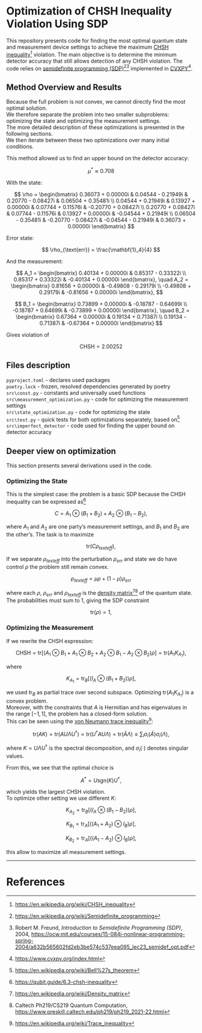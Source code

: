 # Optimization of CHSH Inequality Violation Using SDP

This repository presents code for finding the most optimal quantum state and measurement device settings to achieve the maximum [CHSH inequality](https://en.wikipedia.org/wiki/CHSH_inequality)[^1] violation. The main objective is to determine the minimum detector accuracy that still allows detection of any CHSH violation. The code relies on [semidefinite programming (SDP)](https://en.wikipedia.org/wiki/Semidefinite_programming)[^2][^3] implemented in [CVXPY](https://www.cvxpy.org/)[^4].

## Method Overview and Results

Because the full problem is not convex, we cannot directly find the most optimal solution.  
We therefore separate the problem into two smaller subproblems: optimizing the state and optimizing the measurement settings.  
The more detailed description of these optimizations is presented in the following sections.  
We then iterate between these two optimizations over many initial conditions.  

This method allowed us to find an upper bound on the detector accuracy:

$$
\mu^{*} \approx 0.708
$$

With the state:

$$
\rho = 
\begin{bmatrix}
  0.36073 + 0.00000i &  0.04544 - 0.21949i &  0.20770 - 0.08427i &  0.06504 + 0.35481i \\
  0.04544 + 0.21949i &  0.13927 + 0.00000i &  0.07744 + 0.11576i & -0.20770 + 0.08427i \\
  0.20770 + 0.08427i &  0.07744 - 0.11576i &  0.13927 + 0.00000i & -0.04544 + 0.21949i \\
  0.06504 - 0.35481i & -0.20770 - 0.08427i & -0.04544 - 0.21949i &  0.36073 + 0.00000i
\end{bmatrix}
$$

Error state:

$$
\rho_{\text{err}} = \frac{\mathbf{1}_4}{4}
$$

And the measurement:

$$
A_1 = \begin{bmatrix}
  0.40134 + 0.00000i &  0.85317 - 0.33322i \\
  0.85317 + 0.33322i & -0.40134 + 0.00000i
\end{bmatrix},
\quad
A_2 = \begin{bmatrix}
  0.81656 + 0.00000i & -0.49808 - 0.29179i \\
 -0.49808 + 0.29179i & -0.81656 + 0.00000i
\end{bmatrix},
$$

$$
B_1 = \begin{bmatrix}
  0.73899 + 0.00000i & -0.18787 - 0.64699i \\
 -0.18787 + 0.64699i & -0.73899 + 0.00000i
\end{bmatrix},
\quad
B_2 = \begin{bmatrix}
  0.67364 + 0.00000i &  0.19134 + 0.71387i \\
  0.19134 - 0.71387i & -0.67364 + 0.00000i
\end{bmatrix}
$$

Gives violation of

$$
\text{CHSH} = 2.00252
$$

## Files description

`pyproject.toml` - declares used packages  
`poetry.lock` - frozen, resolved dependencies generated by poetry  
`src\const.py` - constants and universally used functions  
`src\measurement_optimization.py` - code for optimizing the measurement settings  
`src\state_optimization.py` - code for optimizing the state  
`src\test.py` - quick tests for both optimizations separately, based on[^8]  
`src\imperfect_detector` - code used for finding the upper bound on detector accuracy  

## Deeper view on optimization

This section presents several derivations used in the code.

### Optimizing the State

This is the simplest case: the problem is a basic SDP because the CHSH inequality can be expressed as[^5]

$$
C = A_1 \otimes (B_1 + B_2) + A_2 \otimes (B_1 - B_2),
$$

where $A_1$ and $A_2$ are one party’s measurement settings, and $B_1$ and $B_2$ are the other’s. The task is to maximize 

$$
\text{tr}(C \rho_{text{eff}}),
$$

If we separate $\rho_{text{eff}}$ into the perturbation $\rho_{err}$ and state we do have control $\rho$ the problem still remain convex.

$$
\rho_{text{eff}} = \mu \rho + (1 - \mu) \rho_{err}
$$

where each $\rho$, $\rho_{err}$ and $\rho_{text{eff}}$ is the [density matrix](https://en.wikipedia.org/wiki/Density_matrix)[^6][^7] of the quantum state. The probabilities must sum to 1, giving the SDP constraint

$$
\text{tr}(\rho) = 1,
$$


### Optimizing the Measurement

If we rewrite the CHSH expression:

$$
\text{CHSH} = \text{tr}\left[ \left( A_1 \otimes B_1 + A_1 \otimes B_2 + A_2 \otimes B_1 - A_2 \otimes B_2 \right) \rho \right] = \text{tr}(A_1 K_{A_1}),
$$

where

$$
K_{A_1} = \text{tr}_B \left[ \left( I_A \otimes (B_1 + B_2) \right) \rho \right],
$$

we used $\text{tr}_B$ as partial trace over second subspace. Optimizing $\text{tr}(A_1 K_{A_1})$ is a convex problem.  
Moreover, with the constraints that $A$ is Hermitian and has eigenvalues in the range $[-1, 1]$, the problem has a closed-form solution.  
This can be seen using the [von Neumann trace inequality](https://en.wikipedia.org/wiki/Trace_inequality)[^9]:

$$
\text{tr}(A K) = \text{tr}(A U \Lambda U^{\dagger}) = \text{tr}(U^{\dagger} A U  \Lambda) = \text{tr}(\tilde{A} \Lambda) \leq \sum_i \sigma_i(\tilde{A})  \sigma_i(\Lambda),
$$

where $K = U \Lambda U^{\dagger}$ is the spectral decomposition, and $\sigma_i(\cdot)$ denotes singular values.

From this, we see that the optimal choice is

$$
A^{*} = U  \text{sgn}(K)  U^{\dagger},
$$

which yields the largest CHSH violation.  
To optimize other setting we use different $K$:

$$
K_{A_2} = \text{tr}_B \left[ \left( I_A \otimes (B_1 - B_2) \right) \rho \right],
$$

$$
K_{B_1} = \text{tr}_A \left[ \left( (A_1 + A_2) \otimes I_B \right) \rho \right],
$$

$$
K_{B_2} = \text{tr}_A \left[ \left( (A_1 - A_2) \otimes I_B \right) \rho \right],
$$

this allow to maximize all measurement settings.

---

# References
[^1]: https://en.wikipedia.org/wiki/CHSH_inequality  
[^2]: https://en.wikipedia.org/wiki/Semidefinite_programming  
[^3]: Robert M. Freund, *Introduction to Semidefinite Programming (SDP)*, 2004, https://ocw.mit.edu/courses/15-084j-nonlinear-programming-spring-2004/a632b565602fd2eb3be574c537eea095_lec23_semidef_opt.pdf  
[^4]: https://www.cvxpy.org/index.html  
[^5]: https://qubit.guide/6.3-chsh-inequality  
[^6]: https://en.wikipedia.org/wiki/Density_matrix  
[^7]: Caltech Ph219/CS219 Quantum Computation, https://www.preskill.caltech.edu/ph219/ph219_2021-22.html  
[^8]: https://en.wikipedia.org/wiki/Bell%27s_theorem  
[^9]: https://en.wikipedia.org/wiki/Trace_inequality
